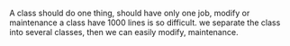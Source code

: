 A class should do one thing, should have only one job, modify or maintenance a class have 1000 lines is so difficult. we separate the class into several classes, then we can easily modify, maintenance.
